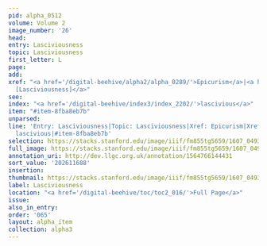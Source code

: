 ```yaml
---
pid: alpha_0512
volume: Volume 2
image_number: '26'
head:
entry: Lasciviousness
topic: Lasciviousness
first_letter: L
page:
add:
xref: "<a href='/digital-beehive/alpha2/alpha_0289/'>Epicurism</a>|<a href='/digital-beehive/num6/num_2015/'>1402
  [Lasciviousness]</a>"
see:
index: "<a href='/digital-beehive/index3/index_2202/'>lascivious</a>"
item: "#item-8fba8eb7b"
unparsed:
line: 'Entry: Lasciviousness|Topic: Lasciviousness|Xref: Epicurism|Xref: 1402 [Lasciviousness]|Index:
  lascivious|#item-8fba8eb7b'
selection: https://stacks.stanford.edu/image/iiif/fm855tg5659/1607_0493/680,1688,3091,616/full/0/default.jpg
full_image: https://stacks.stanford.edu/image/iiif/fm855tg5659/1607_0493/full/full/0/default.jpg
annotation_uri: http://dev.llgc.org.uk/annotation/1564766144431
sort_value: '202611688'
insertion:
thumbnail: https://stacks.stanford.edu/image/iiif/fm855tg5659/1607_0493/680,1688,600,180/250,/0/default.jpg
label: Lasciviousness
location: "<a href='/digital-beehive/toc/toc2_016/'>Full Page</a>"
issue:
also_in_entry:
order: '065'
layout: alpha_item
collection: alpha3
---
```

